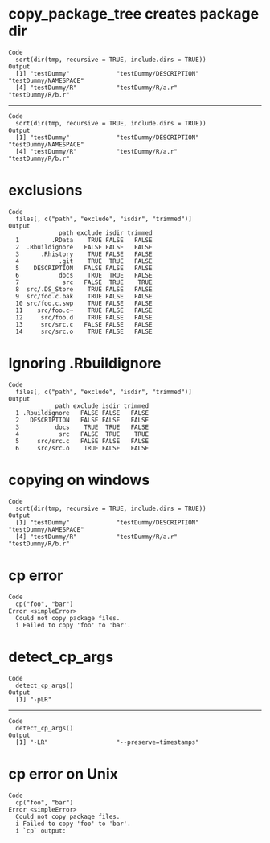# copy_package_tree creates package dir

    Code
      sort(dir(tmp, recursive = TRUE, include.dirs = TRUE))
    Output
      [1] "testDummy"             "testDummy/DESCRIPTION" "testDummy/NAMESPACE"  
      [4] "testDummy/R"           "testDummy/R/a.r"       "testDummy/R/b.r"      

---

    Code
      sort(dir(tmp, recursive = TRUE, include.dirs = TRUE))
    Output
      [1] "testDummy"             "testDummy/DESCRIPTION" "testDummy/NAMESPACE"  
      [4] "testDummy/R"           "testDummy/R/a.r"       "testDummy/R/b.r"      

# exclusions

    Code
      files[, c("path", "exclude", "isdir", "trimmed")]
    Output
                  path exclude isdir trimmed
      1         .RData    TRUE FALSE   FALSE
      2  .Rbuildignore   FALSE FALSE   FALSE
      3      .Rhistory    TRUE FALSE   FALSE
      4           .git    TRUE  TRUE   FALSE
      5    DESCRIPTION   FALSE FALSE   FALSE
      6           docs    TRUE  TRUE   FALSE
      7            src   FALSE  TRUE    TRUE
      8  src/.DS_Store    TRUE FALSE   FALSE
      9  src/foo.c.bak    TRUE FALSE   FALSE
      10 src/foo.c.swp    TRUE FALSE   FALSE
      11    src/foo.c~    TRUE FALSE   FALSE
      12     src/foo.d    TRUE FALSE   FALSE
      13     src/src.c   FALSE FALSE   FALSE
      14     src/src.o    TRUE FALSE   FALSE

# Ignoring .Rbuildignore

    Code
      files[, c("path", "exclude", "isdir", "trimmed")]
    Output
                 path exclude isdir trimmed
      1 .Rbuildignore   FALSE FALSE   FALSE
      2   DESCRIPTION   FALSE FALSE   FALSE
      3          docs    TRUE  TRUE   FALSE
      4           src   FALSE  TRUE    TRUE
      5     src/src.c   FALSE FALSE   FALSE
      6     src/src.o    TRUE FALSE   FALSE

# copying on windows

    Code
      sort(dir(tmp, recursive = TRUE, include.dirs = TRUE))
    Output
      [1] "testDummy"             "testDummy/DESCRIPTION" "testDummy/NAMESPACE"  
      [4] "testDummy/R"           "testDummy/R/a.r"       "testDummy/R/b.r"      

# cp error

    Code
      cp("foo", "bar")
    Error <simpleError>
      Could not copy package files.
      i Failed to copy 'foo' to 'bar'.

# detect_cp_args

    Code
      detect_cp_args()
    Output
      [1] "-pLR"

---

    Code
      detect_cp_args()
    Output
      [1] "-LR"                   "--preserve=timestamps"

# cp error on Unix

    Code
      cp("foo", "bar")
    Error <simpleError>
      Could not copy package files.
      i Failed to copy 'foo' to 'bar'.
      i `cp` output:

